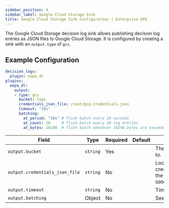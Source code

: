 ```yaml
---
sidebar_position: 4
sidebar_label: Google Cloud Storage Sink
title: Google Cloud Storage Sink Configuration | Enterprise OPA
---
```


The Google Cloud Storage decision log sink allows publishing decision log entries as
JSON files to Google Cloud Storage.
It is configured by creating a sink with an `output.type` of `gcs`.


## Example Configuration

```yaml
decision_logs:
  plugin: eopa_dl
plugins:
  eopa_dl:
    output:
    - type: gcs
      bucket: logs
      credentials_json_file: /root/gcp.credentials.json
      timeout: "10s"
      batching:
        at_period: "10s" # flush batch every 10 seconds
        at_count: 10     # flush batch every 10 log entries
        at_bytes: 10240  # flush batch whenever 10240 bytes are exceeded
```

| Field | Type | Required | Default | Description |
| --- | --- | --- | --- | --- |
| `output.bucket` | `string` | Yes |  | The bucket where logs are sent to. |
| `output.credentials_json_file` | `string` | No |  | Location of your Google cloud credentials JSON file. Defaults to the environment variable `GOOGLE_APPLICATION_CREDENTIALS`. |
| `output.timeout` | `string` | No |  | Timeout (e.g. `10s`) |
| `output.batching` | Object | No |  | See [Batching configuration](../decision-logs#batching) |
